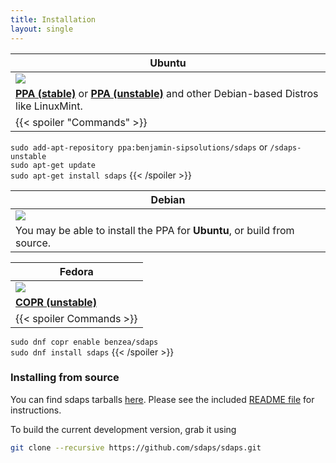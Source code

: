 ```yaml
---
title: Installation
layout: single
---
```



| Ubuntu
| ----------------
| [![](/images/ubuntu.png)](https://launchpad.net/~benjamin-sipsolutions/+archive/sdaps-stable/ )
| [**PPA (stable)**](https://launchpad.net/~benjamin-sipsolutions/+archive/sdaps-stable/ ) or [**PPA (unstable)**](https://launchpad.net/~benjamin-sipsolutions/+archive/sdaps/) and other Debian-based Distros like LinuxMint.
| {{< spoiler "Commands" >}}
  `sudo add-apt-repository ppa:benjamin-sipsolutions/sdaps` or `/sdaps-unstable` \
  `sudo apt-get update` \
  `sudo apt-get install sdaps`
  {{< /spoiler >}}

| Debian
| ----------------
| ![](/images/debian.png)
| You may be able to install the PPA for **Ubuntu**, or build from source.

| Fedora
| ----------------
| [![](/images/fedora.png)](https://copr.fedorainfracloud.org/coprs/benzea/sdaps/)
| [**COPR (unstable)**](https://copr.fedorainfracloud.org/coprs/benzea/sdaps/)
| {{< spoiler Commands >}}
  `sudo dnf copr enable benzea/sdaps` \
  `sudo dnf install sdaps`
  {{< /spoiler >}}

<!--
| ArchLinux
| ----------------
| [![](/images/arch.png)](https://aur.archlinux.org/packages/sdaps-git)
| [**'sdaps-git' (unstable)**](https://aur.archlinux.org/packages/sdaps-git) latest master branch via [AUR](https://aur.archlinux.org/)
| {{< spoiler Commands >}}
  To install AUR packages we recommend [`yay`](https://github.com/Jguer/yay ).
  Install that and then type

  `yay -S sdaps-git`
  {{< /spoiler >}}

| Gentoo
| ----------------
| [![](/images/gentoo.png)](https://github.com/sdaps/gentoo-overlay)
| [**Gentoo-Overlay (unstable)**](https://github.com/sdaps/gentoo-overlay)
| {{< spoiler Commands >}}
  Install [layman](https://wiki.gentoo.org/wiki/Layman):

  ```
  layman -o \
  https://raw.githubusercontent.com/sdaps/gentoo-overlay/master/overlay.xml \
  -f -a sdaps-overlay
  ```
  {{< /spoiler >}}

| MacOS
| ----------------
| ![](/images/macos.png)
| We'll try to bring it to you via [homebrew](https://brew.sh/). [Github Issue #140](https://github.com/sdaps/sdaps/issues/140)

| From Source
| ----------------
| You can find sdaps tarballs [here](/releases/). Please see the included README file for instructions.
-->


### Installing from source

You can find sdaps tarballs [here](/releases/). Please see the included [README file](https://github.com/sdaps/sdaps#installation) for instructions.

To build the current development version, grab it using
```bash
git clone --recursive https://github.com/sdaps/sdaps.git
```
